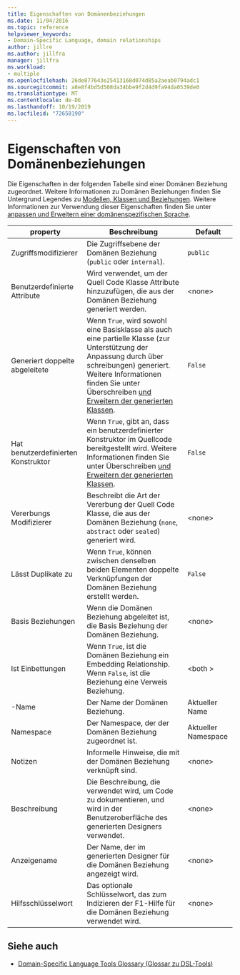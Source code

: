 ```yaml
---
title: Eigenschaften von Domänenbeziehungen
ms.date: 11/04/2016
ms.topic: reference
helpviewer_keywords:
- Domain-Specific Language, domain relationships
author: jillre
ms.author: jillfra
manager: jillfra
ms.workload:
- multiple
ms.openlocfilehash: 26de877643e25413168d074d85a2aeab0794adc1
ms.sourcegitcommit: a8e8f4bd5d508da34bbe9f2d4d9fa94da0539de0
ms.translationtype: MT
ms.contentlocale: de-DE
ms.lasthandoff: 10/19/2019
ms.locfileid: "72658190"
---
```

# <a name="properties-of-domain-relationships"></a>Eigenschaften von Domänenbeziehungen
Die Eigenschaften in der folgenden Tabelle sind einer Domänen Beziehung zugeordnet. Weitere Informationen zu Domänen Beziehungen finden Sie Untergrund Legendes zu [Modellen, Klassen und Beziehungen](../modeling/understanding-models-classes-and-relationships.md). Weitere Informationen zur Verwendung dieser Eigenschaften finden Sie unter [anpassen und Erweitern einer domänenspezifischen Sprache](../modeling/customizing-and-extending-a-domain-specific-language.md).

|property|Beschreibung|Default|
|-|-|-|
|Zugriffsmodifizierer|Die Zugriffsebene der Domänen Beziehung (`public` oder `internal`).|`public`|
|Benutzerdefinierte Attribute|Wird verwendet, um der Quell Code Klasse Attribute hinzuzufügen, die aus der Domänen Beziehung generiert werden.|\<none>|
|Generiert doppelte abgeleitete|Wenn `True`, wird sowohl eine Basisklasse als auch eine partielle Klasse (zur Unterstützung der Anpassung durch über schreibungen) generiert. Weitere Informationen finden Sie unter Überschreiben [und Erweitern der generierten Klassen](../modeling/overriding-and-extending-the-generated-classes.md).|`False`|
|Hat benutzerdefinierten Konstruktor|Wenn `True`, gibt an, dass ein benutzerdefinierter Konstruktor im Quellcode bereitgestellt wird. Weitere Informationen finden Sie unter Überschreiben [und Erweitern der generierten Klassen](../modeling/overriding-and-extending-the-generated-classes.md).|`False`|
|Vererbungs Modifizierer|Beschreibt die Art der Vererbung der Quell Code Klasse, die aus der Domänen Beziehung (`none`, `abstract` oder `sealed`) generiert wird.|\<none>|
|Lässt Duplikate zu|Wenn `True`, können zwischen denselben beiden Elementen doppelte Verknüpfungen der Domänen Beziehung erstellt werden.|`False`|
|Basis Beziehungen|Wenn die Domänen Beziehung abgeleitet ist, die Basis Beziehung der Domänen Beziehung.|\<none>|
|Ist Einbettungen|Wenn `True`, ist die Domänen Beziehung ein Embedding Relationship. Wenn `False`, ist die Beziehung eine Verweis Beziehung.|\<both >|
|-Name|Der Name der Domänen Beziehung.|Aktueller Name|
|Namespace|Der Namespace, der der Domänen Beziehung zugeordnet ist.|Aktueller Namespace|
|Notizen|Informelle Hinweise, die mit der Domänen Beziehung verknüpft sind.|\<none>|
|Beschreibung|Die Beschreibung, die verwendet wird, um Code zu dokumentieren, und wird in der Benutzeroberfläche des generierten Designers verwendet.|\<none>|
|Anzeigename|Der Name, der im generierten Designer für die Domänen Beziehung angezeigt wird.|\<none>|
|Hilfsschlüsselwort|Das optionale Schlüsselwort, das zum Indizieren der F1-Hilfe für die Domänen Beziehung verwendet wird.|\<none>|

## <a name="see-also"></a>Siehe auch

- [Domain-Specific Language Tools Glossary (Glossar zu DSL-Tools)](https://msdn.microsoft.com/ca5e84cb-a315-465c-be24-76aa3df276aa)